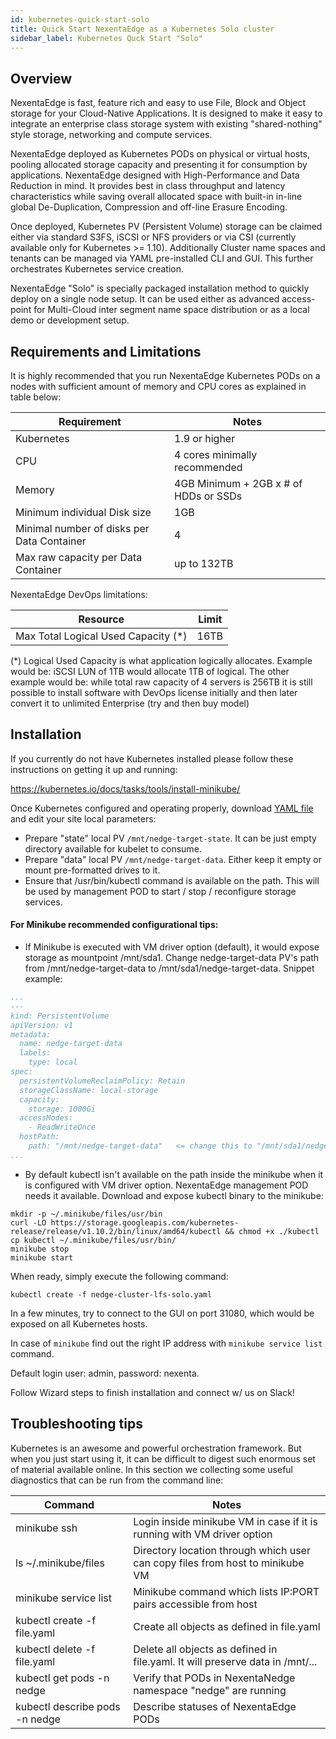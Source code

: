 ```yaml
---
id: kubernetes-quick-start-solo
title: Quick Start NexentaEdge as a Kubernetes Solo cluster
sidebar_label: Kubernetes Quck Start "Solo"
---
```


## Overview

NexentaEdge is fast, feature rich and easy to use File, Block and Object storage for your Cloud-Native Applications. It is designed to make it easy to integrate an enterprise class storage system with existing "shared-nothing" style storage, networking and compute services.

NexentaEdge deployed as Kubernetes PODs on physical or virtual hosts, pooling allocated storage capacity and presenting it for consumption by applications. NexentaEdge designed with High-Performance and Data Reduction in mind. It provides best in class throughput and latency characteristics while saving overall allocated space with built-in in-line global De-Duplication, Compression and off-line Erasure Encoding.

Once deployed, Kubernetes PV (Persistent Volume) storage can be claimed either via standard S3FS, iSCSI or NFS providers or via CSI (currently available only for Kubernetes >= 1.10). Additionally Cluster name spaces and tenants can be managed via YAML pre-installed CLI and GUI. This further orchestrates Kubernetes service creation.

NexentaEdge "Solo" is specially packaged installation method to quickly deploy on a single node setup. It can be used either as advanced access-point for Multi-Cloud inter segment name space distribution or as a local demo or development setup.

## Requirements and Limitations
It is highly recommended that you run NexentaEdge Kubernetes PODs on a nodes with sufficient amount of memory and CPU cores as explained in table below:

| Requirement | Notes |
|---------------|---------|
| Kubernetes|1.9 or higher |
| CPU | 4 cores minimally recommended |
| Memory | 4GB Minimum + 2GB x # of HDDs or SSDs |
| Minimum individual Disk size | 1GB |
| Minimal number of disks per Data Container | 4 |
| Max raw capacity per Data Container | up to 132TB |

NexentaEdge DevOps limitations:

| Resource | Limit |
|------------|-------|
| Max Total Logical Used Capacity (*)| 16TB |

(*) Logical Used Capacity is what application logically allocates. Example would be: iSCSI LUN of 1TB would allocate 1TB of logical. The other example would be: while total raw capacity of 4 servers is 256TB it is still possible to install software with DevOps license initially and then later convert it to unlimited Enterprise (try and then buy model)

## Installation

If you currently do not have Kubernetes installed please follow these instructions on getting it up and running:

https://kubernetes.io/docs/tasks/tools/install-minikube/

Once Kubernetes configured and operating properly, download [YAML file](https://raw.githubusercontent.com/Nexenta/edge-kubernetes/master/nedge-cluster-lfs-solo.yaml) and edit your site local parameters:

- Prepare "state" local PV `/mnt/nedge-target-state`. It can be just empty directory available for kubelet to consume.
- Prepare "data" local PV `/mnt/nedge-target-data`. Either keep it empty or mount pre-formatted drives to it.
- Ensure that /usr/bin/kubectl command is available on the path. This will be used by management POD to start / stop / reconfigure storage services.

#### For Minikube recommended configurational tips:

- If Minikube is executed with VM driver option (default), it would expose storage as mountpoint /mnt/sda1. Change nedge-target-data PV's path from /mnt/nedge-target-data to /mnt/sda1/nedge-target-data. Snippet example:

```yaml
...
---
kind: PersistentVolume
apiVersion: v1
metadata:
  name: nedge-target-data
  labels:
    type: local
spec:
  persistentVolumeReclaimPolicy: Retain
  storageClassName: local-storage
  capacity:
    storage: 1000Gi
  accessModes:
    - ReadWriteOnce
  hostPath:
    path: "/mnt/nedge-target-data"   <= change this to "/mnt/sda1/nedge-target-data"
...
```

- By default kubectl isn't available on the path inside the minikube when it is configured with VM driver option. NexentaEdge management POD needs it available. Download and expose kubectl binary to the minikube:

```
mkdir -p ~/.minikube/files/usr/bin
curl -LO https://storage.googleapis.com/kubernetes-release/release/v1.10.2/bin/linux/amd64/kubectl && chmod +x ./kubectl
cp kubectl ~/.minikube/files/usr/bin/
minikube stop
minikube start
```

When ready, simply execute the following command:

```
kubectl create -f nedge-cluster-lfs-solo.yaml
```

In a few minutes, try to connect to the GUI on port 31080, which would be exposed on all Kubernetes hosts.

In case of `minikube` find out the right IP address with `minikube service list` command.

Default login user: admin, password: nexenta.

Follow Wizard steps to finish installation and connect w/ us on Slack!

## Troubleshooting tips

Kubernetes is an awesome and powerful orchestration framework. But when you just start using it, it can be difficult to digest such enormous set of material available online. In this section we collecting some useful diagnostics that  can be run from the command line:

| Command | Notes |
|---------------|---------|
| minikube ssh|Login inside minikube VM in case if it is running with VM driver option|
| ls ~/.minikube/files| Directory location through which user can copy files from host to minikube VM|
|minikube service list| Minikube command which lists IP:PORT pairs accessible from host|
| kubectl create -f file.yaml| Create all objects as defined in file.yaml|
| kubectl delete -f file.yaml| Delete all objects as defined in file.yaml. It will preserve data in /mnt/...|
| kubectl get pods -n nedge| Verify that PODs in NexentaNedge namespace "nedge" are running|
| kubectl describe pods -n nedge| Describe statuses of NexentaEdge PODs|
